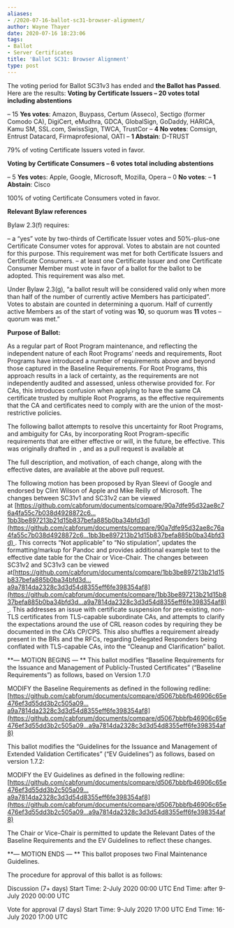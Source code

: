 ```yaml
---
aliases:
- /2020-07-16-ballot-sc31-browser-alignment/
author: Wayne Thayer
date: 2020-07-16 18:23:06
tags:
- Ballot
- Server Certificates
title: 'Ballot SC31: Browser Alignment'
type: post
---
```


The voting period for Ballot SC31v3 has ended and **the Ballot has Passed**. Here are the results:
**Voting by Certificate Issuers – 20 votes total including abstentions**

– 15 **Yes votes**: Amazon, Buypass, Certum (Asseco), Sectigo (former Comodo CA), DigiCert, eMudhra, GDCA, GlobalSign, GoDaddy, HARICA, Kamu SM, SSL.com, SwissSign, TWCA, TrustCor
– **4 No votes**: Comsign, Entrust Datacard, Firmaprofesional, OATI
– **1 Abstain**: D-TRUST

79% of voting Certificate Issuers voted in favor.

**Voting by Certificate Consumers – 6 votes total including abstentions**

– 5 **Yes vote**s: Apple, Google, Microsoft, Mozilla, Opera
– 0 **No votes**:
– **1 Abstain**: Cisco

100% of voting Certificate Consumers voted in favor.

**Relevant Bylaw references**

Bylaw 2.3(f) requires:

– a “yes” vote by two-thirds of Certificate Issuer votes and 50%-plus-one Certificate Consumer votes for approval. Votes to abstain are not counted for this purpose. This requirement was met for both Certificate Issuers and Certificate Consumers.
– at least one Certificate Issuer and one Certificate Consumer Member must vote in favor of a ballot for the ballot to be adopted. This requirement was also met.

Under Bylaw 2.3(g), “a ballot result will be considered valid only when more than half of the number of currently active Members has participated”. Votes to abstain are counted in determining a quorum. Half of currently active Members as of the start of voting was **10**, so quorum was **11** votes – quorum was met.”

**Purpose of Ballot:**

As a regular part of Root Program maintenance, and reflecting the independent nature of each Root Programs’ needs and requirements, Root Programs have introduced a number of requirements above and beyond those captured in the Baseline Requirements. For Root Programs, this approach results in a lack of certainty, as the requirements are not independently audited and assessed, unless otherwise provided for. For CAs, this introduces confusion when applying to have the same CA certificate trusted by multiple Root Programs, as the effective requirements that the CA and certificates need to comply with are the union of the most-restrictive policies.

The following ballot attempts to resolve this uncertainty for Root Programs, and ambiguity for CAs, by incorporating Root Program-specific requirements that are either effective or will, in the future, be effective.
This was originally drafted in  , and as a pull request is available at

The full description, and motivation, of each change, along with the effective dates, are available at the above pull request.

The following motion has been proposed by Ryan Sleevi of Google and endorsed by Clint Wilson of Apple and Mike Reilly of Microsoft.
The changes between SC31v1 and SC31v2 can be viewed at [https://github.com/cabforum/documents/compare/90a7dfe95d32ae8c76a4fa55c7b038d4928872c6…1bb3be897213b21d15b837befa885b0ba34bfd3d](https://github.com/cabforum/documents/compare/90a7dfe95d32ae8c76a4fa55c7b038d4928872c6...1bb3be897213b21d15b837befa885b0ba34bfd3d) . This corrects “Not applicable” to “No stipulation”, updates the formatting/markup for Pandoc and provides additional example text to the effective date table for the Chair or Vice-Chair.
The changes between SC31v2 and SC31v3 can be viewed at[https://github.com/cabforum/documents/compare/1bb3be897213b21d15b837befa885b0ba34bfd3d…a9a7814da2328c3d3d54d8355eff6fe398354af8](https://github.com/cabforum/documents/compare/1bb3be897213b21d15b837befa885b0ba34bfd3d...a9a7814da2328c3d3d54d8355eff6fe398354af8) . This addresses an issue with certificate suspension for pre-existing, non-TLS certificates from TLS-capable subordinate CAs, and attempts to clarify the expectations around the use of CRL reason codes by requiring they be documented in the CA’s CP/CPS. This also shuffles a requirement already present in the BRs and the RFCs, regarding Delegated Responders being conflated with TLS-capable CAs, into the “Cleanup and Clarification” ballot.

**— MOTION BEGINS —
**
This ballot modifies “Baseline Requirements for the Issuance and Management of Publicly-Trusted Certificates” (“Baseline Requirements”) as follows, based on Version 1.7.0

MODIFY the Baseline Requirements as defined in the following redline:
[https://github.com/cabforum/documents/compare/d5067bbbfb46906c65e476ef3d55dd3b2c505a09…a9a7814da2328c3d3d54d8355eff6fe398354af8](https://github.com/cabforum/documents/compare/d5067bbbfb46906c65e476ef3d55dd3b2c505a09...a9a7814da2328c3d3d54d8355eff6fe398354af8)

This ballot modifies the “Guidelines for the Issuance and Management of Extended Validation Certificates” (“EV Guidelines”) as follows, based on version 1.7.2:

MODIFY the EV Guidelines as defined in the following redline:
[https://github.com/cabforum/documents/compare/d5067bbbfb46906c65e476ef3d55dd3b2c505a09…a9a7814da2328c3d3d54d8355eff6fe398354af8](https://github.com/cabforum/documents/compare/d5067bbbfb46906c65e476ef3d55dd3b2c505a09...a9a7814da2328c3d3d54d8355eff6fe398354af8)

The Chair or Vice-Chair is permitted to update the Relevant Dates of the Baseline Requirements and the EV Guidelines to reflect these changes.

**— MOTION ENDS —
**
This ballot proposes two Final Maintenance Guidelines.

The procedure for approval of this ballot is as follows:

Discussion (7+ days)
Start Time: 2-July 2020 00:00 UTC
End Time: after 9-July 2020 00:00 UTC

Vote for approval (7 days)
Start Time: 9-July 2020 17:00 UTC
End Time: 16-July 2020 17:00 UTC